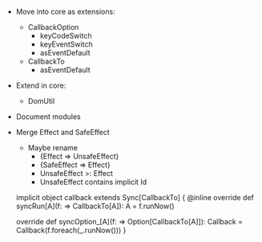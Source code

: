 * Move into core as extensions:
  * CallbackOption
    * keyCodeSwitch
    * keyEventSwitch
    * asEventDefault
  * CallbackTo
    * asEventDefault

* Extend in core:
  * DomUtil

* Document modules

* Merge Effect and SafeEffect
  * Maybe rename
    * {Effect => UnsafeEffect}
    * {SafeEffect => Effect}
    * UnsafeEffect >: Effect
    * UnsafeEffect contains implicit Id



  implicit object callback extends Sync[CallbackTo] {
    @inline override def syncRun[A](f: => CallbackTo[A]): A =
      f.runNow()

    override def syncOption_[A](f: => Option[CallbackTo[A]]): Callback =
      Callback(f.foreach(_.runNow()))
  }
